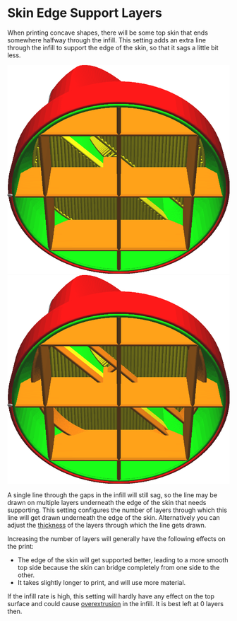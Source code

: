 Skin Edge Support Layers
====
When printing concave shapes, there will be some top skin that ends somewhere halfway through the infill. This setting adds an extra line through the infill to support the edge of the skin, so that it sags a little bit less.

<!--screenshot {
"image_path": "skin_edge_support_thickness_0.png",
"models": [
    {
        "script": "stamp.scad",
        "transformation": ["scale(0.4)", "translateZ(-2.5)"]
    }
],
"camera_position": [-29, 29, -50],
"settings": {
    "infill_sparse_density": 10,
    "bottom_thickness": 0,
    "skin_edge_support_thickness": 0
},
"colours": 128
}-->
<!--screenshot {
"image_path": "skin_edge_support_thickness.png",
"models": [
    {
        "script": "stamp.scad",
        "transformation": ["scale(0.4)", "translateZ(-2.5)"]
    }
],
"camera_position": [-29, 29, -50],
"settings": {
    "infill_sparse_density": 10,
    "bottom_thickness": 0,
    "skin_edge_support_thickness": 1
},
"colours": 128
}-->
![The edge of the skin is not well supported by infill](../images/skin_edge_support_thickness_0.png)
![A perimeter is drawn through the infill under the edge of the skin](../images/skin_edge_support_thickness.png)

A single line through the gaps in the infill will still sag, so the line may be drawn on multiple layers underneath the edge of the skin that needs supporting. This setting configures the number of layers through which this line will get drawn underneath the edge of the skin. Alternatively you can adjust the [thickness](skin_edge_support_thickness.md) of the layers through which the line gets drawn.

Increasing the number of layers will generally have the following effects on the print:
* The edge of the skin will get supported better, leading to a more smooth top side because the skin can bridge completely from one side to the other.
* It takes slightly longer to print, and will use more material.

If the infill rate is high, this setting will hardly have any effect on the top surface and could cause [overextrusion](../troubleshooting/overextrusion.md) in the infill. It is best left at 0 layers then.